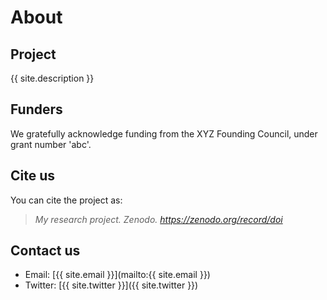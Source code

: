 # About
  
## Project
{{ site.description }}
          
## Funders
We gratefully acknowledge funding from the XYZ Founding Council, under grant number 'abc'.
  
## Cite us
You can cite the project as:  

> *My research project. Zenodo. https://zenodo.org/record/doi*
   
## Contact us
  
- Email: [{{ site.email }}](mailto:{{ site.email }})
- Twitter: [{{ site.twitter }}]({{ site.twitter }})
